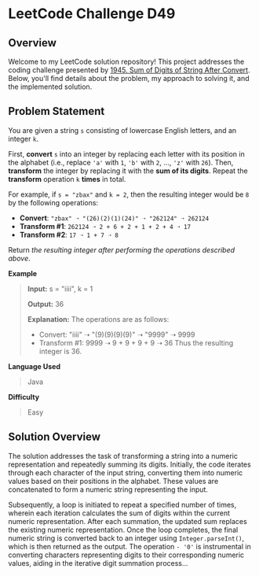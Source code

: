 
# LeetCode Challenge D49

## Overview

Welcome to my LeetCode solution repository! This project addresses the coding challenge presented by [1945. Sum of Digits of String After Convert](https://leetcode.com/problems/sum-of-digits-of-string-after-convert/). Below, you'll find details about the problem, my approach to solving it, and the implemented solution.

## Problem Statement
You are given a string  `s`  consisting of lowercase English letters, and an integer  `k`.

First,  **convert**  `s`  into an integer by replacing each letter with its position in the alphabet (i.e., replace  `'a'`  with  `1`,  `'b'`  with  `2`, ...,  `'z'`  with  `26`). Then,  **transform**  the integer by replacing it with the  **sum of its digits**. Repeat the  **transform**  operation  `k` **times**  in total.

For example, if  `s = "zbax"`  and  `k = 2`, then the resulting integer would be  `8`  by the following operations:

-   **Convert**:  `"zbax" ➝ "(26)(2)(1)(24)" ➝ "262124" ➝ 262124`
-   **Transform #1**:  `262124 ➝ 2 + 6 + 2 + 1 + 2 + 4 ➝ 17`
-   **Transform #2**:  `17 ➝ 1 + 7 ➝ 8`

Return  _the resulting integer after performing the operations described above_.

**Example**
>**Input:** s = "iiii", k = 1
>
>**Output:** 36
>
>**Explanation:** The operations are as follows:
>- Convert: "iiii" ➝ "(9)(9)(9)(9)" ➝ "9999" ➝ 9999
>- Transform #1: 9999 ➝ 9 + 9 + 9 + 9 ➝ 36
>Thus the resulting integer is 36.

**Language Used**
> Java

**Difficulty**
> Easy

## Solution Overview
The solution addresses the task of transforming a string into a numeric representation and repeatedly summing its digits. Initially, the code iterates through each character of the input string, converting them into numeric values based on their positions in the alphabet. These values are concatenated to form a numeric string representing the input. 

Subsequently, a loop is initiated to repeat a specified number of times, wherein each iteration calculates the sum of digits within the current numeric representation. After each summation, the updated sum replaces the existing numeric representation. Once the loop completes, the final numeric string is converted back to an integer using `Integer.parseInt()`, which is then returned as the output. The operation `- '0'` is instrumental in converting characters representing digits to their corresponding numeric values, aiding in the iterative digit summation process...
